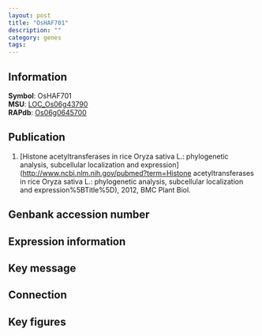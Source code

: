 ```yaml
---
layout: post
title: "OsHAF701"
description: ""
category: genes
tags: 
---
```


## Information
__Symbol__: OsHAF701  
__MSU__: [LOC_Os06g43790](http://rice.plantbiology.msu.edu/cgi-bin/ORF_infopage.cgi?orf=LOC_Os06g43790)  
__RAPdb__: [Os06g0645700](http://rapdb.dna.affrc.go.jp/viewer/gbrowse_details/irgsp1?name=Os06g0645700)  

## Publication
1. [Histone acetyltransferases in rice Oryza sativa L.: phylogenetic analysis, subcellular localization and expression](http://www.ncbi.nlm.nih.gov/pubmed?term=Histone acetyltransferases in rice Oryza sativa L.: phylogenetic analysis, subcellular localization and expression%5BTitle%5D), 2012, BMC Plant Biol.

## Genbank accession number

## Expression information

## Key message

## Connection

## Key figures


